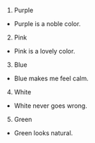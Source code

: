 1. Purple
  * Purple is a noble color.
2. Pink
  * Pink is a lovely color.
3. Blue
  * Blue makes me feel calm.
4. White
  * White never goes wrong.
5. Green
  * Green looks natural.
